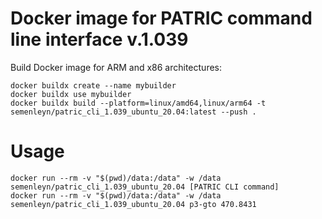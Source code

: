 # Docker image for PATRIC command line interface v.1.039 

Build Docker image for ARM and x86 architectures:
```
docker buildx create --name mybuilder
docker buildx use mybuilder
docker buildx build --platform=linux/amd64,linux/arm64 -t semenleyn/patric_cli_1.039_ubuntu_20.04:latest --push .
```

# Usage
```
docker run --rm -v "$(pwd)/data:/data" -w /data semenleyn/patric_cli_1.039_ubuntu_20.04 [PATRIC CLI command]
docker run --rm -v "$(pwd)/data:/data" -w /data semenleyn/patric_cli_1.039_ubuntu_20.04 p3-gto 470.8431
```